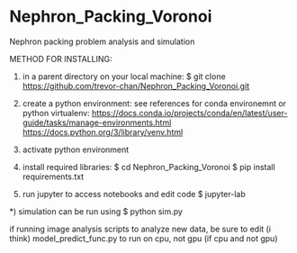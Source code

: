 # Nephron_Packing_Voronoi
Nephron packing problem analysis and simulation


METHOD FOR INSTALLING:


1) in a parent directory on your local machine:
	$ git clone https://github.com/trevor-chan/Nephron_Packing_Voronoi.git

2) create a python environment:
	see references for conda environemnt or python virtualenv:
	https://docs.conda.io/projects/conda/en/latest/user-guide/tasks/manage-environments.html
	https://docs.python.org/3/library/venv.html

3) activate python environment

4) install required libraries:
	$ cd Nephron_Packing_Voronoi
	$ pip install requirements.txt

5) run jupyter to access notebooks and edit code
	$ jupyter-lab


*)
simulation can be run using $ python sim.py

if running image analysis scripts to analyze new data, be sure to edit (i think)
model_predict_func.py to run on cpu, not gpu (if cpu and not gpu)

